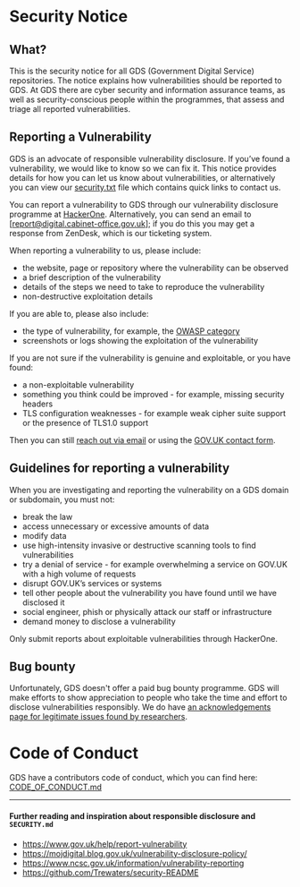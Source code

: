 # Security Notice

## What?

This is the security notice for all GDS (Government Digital Service) repositories. The notice explains how vulnerabilities should be reported to GDS. At GDS there are cyber security and information assurance teams, as well as security-conscious people within the programmes, that assess and triage all reported vulnerabilities.

## Reporting a Vulnerability

GDS is an advocate of responsible vulnerability disclosure. If you’ve found a vulnerability, we would like to know so we can fix it. This notice provides details for how you can let us know about vulnerabilities, or alternatively you can view our [security.txt](https://vdp.cabinetoffice.gov.uk/.well-known/security.txt) file which contains quick links to contact us.

You can report a vulnerability to GDS through our vulnerability disclosure programme at [HackerOne](https://hackerone.com/44c348eb-e030-4273-b445-d4a2f6f83ba8/embedded_submissions/new). Alternatively, you can send an email to [report@digital.cabinet-office.gov.uk]; if you do this you may get a response from ZenDesk, which is our ticketing system. 

When reporting a vulnerability to us, please include:
- the website, page or repository where the vulnerability can be observed
- a brief description of the vulnerability 
- details of the steps we need to take to reproduce the vulnerability
- non-destructive exploitation details

If you are able to, please also include:
- the type of vulnerability, for example, the [OWASP category](https://owasp.org/www-community/vulnerabilities/)
- screenshots or logs showing the exploitation of the vulnerability

If you are not sure if the vulnerability is genuine and exploitable, or you have found:
- a non-exploitable vulnerability
- something you think could be improved - for example, missing security headers
- TLS configuration weaknesses - for example weak cipher suite support or the presence of TLS1.0 support

Then you can still [reach out via email](mailto:report@digital.cabinet-office.gov.uk) or using the [GOV.UK contact form](https://www.gov.uk/contact/govuk).

## Guidelines for reporting a vulnerability
When you are investigating and reporting the vulnerability on a GDS domain or subdomain, you must not:
- break the law
- access unnecessary or excessive amounts of data
- modify data
- use high-intensity invasive or destructive scanning tools to find vulnerabilities
- try a denial of service - for example overwhelming a service on GOV.UK with a high volume of requests
- disrupt GOV.UK’s services or systems
- tell other people about the vulnerability you have found until we have disclosed it
- social engineer, phish or physically attack our staff or infrastructure
- demand money to disclose a vulnerability

Only submit reports about exploitable vulnerabilities through HackerOne.

## Bug bounty
Unfortunately, GDS doesn't offer a paid bug bounty programme. GDS will make efforts to show appreciation to people who take the time and effort to disclose vulnerabilities responsibly. We do have [an acknowledgements page for legitimate issues found by researchers](https://vdp.cabinetoffice.gov.uk/thanks.txt).

# Code of Conduct

GDS have a contributors code of conduct, which you can find here: [CODE_OF_CONDUCT.md]

---

#### Further reading and inspiration about responsible disclosure and `SECURITY.md`
- <https://www.gov.uk/help/report-vulnerability>
- <https://mojdigital.blog.gov.uk/vulnerability-disclosure-policy/>
- <https://www.ncsc.gov.uk/information/vulnerability-reporting>
- <https://github.com/Trewaters/security-README>

[disclosure@digital.cabinet-office.gov.uk]: mailto:disclosure@digital.cabinet-office.gov.uk
[CODE_OF_CONDUCT.md]: https://github.com/govuk-one-login/.github/blob/master/CODE_OF_CONDUCT.md
[OWASP category]: https://www.owasp.org/index.php/Category:OWASP_Top_Ten_2017_Project
